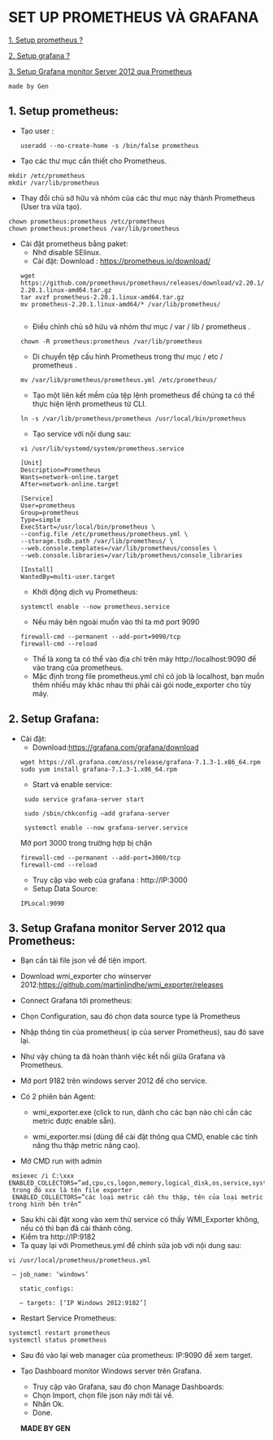 # SET UP PROMETHEUS VÀ GRAFANA

[1.	Setup prometheus ?](#1) 

[2. Setup grafana ?](#2)

[3. Setup Grafana monitor Server 2012 qua Prometheus](#3)
````
made by Gen
````
<a name = '1'></a>
## 1.	Setup prometheus:
- Tạo user :
  ````
  useradd --no-create-home -s /bin/false prometheus
  ````
- Tạo các thư mục cần thiết cho Prometheus.
````
mkdir /etc/prometheus
mkdir /var/lib/prometheus
````
- Thay đổi chủ sở hữu và nhóm của các thư mục này thành Prometheus (User tra vừa tạo).
````
chown prometheus:prometheus /etc/prometheus
chown prometheus:prometheus /var/lib/prometheus
````
- Cài đặt prometheus bằng paket:
  - Nhớ disable SElinux.
  - Cài đặt:
  Download : https://prometheus.io/download/
  ````
  wget https://github.com/prometheus/prometheus/releases/download/v2.20.1/prometheus-2.20.1.linux-amd64.tar.gz
  tar xvzf prometheus-2.20.1.linux-amd64.tar.gz
  mv prometheus-2.20.1.linux-amd64/* /var/lib/prometheus/
 
  ````
  - Điều chỉnh chủ sở hữu và nhóm thư mục / var / lib / prometheus .
  ````
  chown -R prometheus:prometheus /var/lib/prometheus
  ````
  - Di chuyển tệp cấu hình Prometheus trong thư mục / etc / prometheus .
  ````
  mv /var/lib/prometheus/prometheus.yml /etc/prometheus/
  ````
  - Tạo một liên kết mềm của tệp lệnh prometheus để chúng ta có thể thực hiện lệnh prometheus từ CLI.
  ````
  ln -s /var/lib/prometheus/prometheus /usr/local/bin/prometheus
  ````
  - Tạo service với nội dung sau:
  ````
  vi /usr/lib/systemd/system/prometheus.service
  
  [Unit]
  Description=Prometheus
  Wants=network-online.target
  After=network-online.target

  [Service]
  User=prometheus
  Group=prometheus
  Type=simple
  ExecStart=/usr/local/bin/prometheus \
  --config.file /etc/prometheus/prometheus.yml \
  --storage.tsdb.path /var/lib/prometheus/ \
  --web.console.templates=/var/lib/prometheus/consoles \
  --web.console.libraries=/var/lib/prometheus/console_libraries

  [Install]
  WantedBy=multi-user.target
  ````
  - Khởi động dịch vụ Prometheus:
  ````
  systemctl enable --now prometheus.service
  ````
  - Nếu máy bên ngoài muốn vào thì ta mở port 9090
  ````
  firewall-cmd --permanent --add-port=9090/tcp
  firewall-cmd --reload
  ````
  - Thế là xong ta có thể vào địa chỉ trên máy http://localhost:9090 để vào trang của prometheus. 
  - Mặc định trong file prometheus.yml chỉ có job là localhost, bạn muốn thêm nhiều máy khác nhau thì phải cài gói node_exporter cho tùy máy.

<a name = '2'></a>
## 2.	Setup Grafana:
   - Cài đặt:
     - Download:https://grafana.com/grafana/download
     ````
     wget https://dl.grafana.com/oss/release/grafana-7.1.3-1.x86_64.rpm
     sudo yum install grafana-7.1.3-1.x86_64.rpm
     ````
     - Start và enable service:
     ````
      sudo service grafana-server start

      sudo /sbin/chkconfig –add grafana-server

      systemctl enable --now grafana-server.service
     ````
     Mở port 3000 trong trường hợp bị chặn
     ````
     firewall-cmd --permanent --add-port=3000/tcp
     firewall-cmd --reload

     ````
     - Truy cập vào web của grafana : http://IP:3000
     - Setup Data Source:
     ````
     IPLocal:9090
     ````
<a name = '3'></a>
## 3.	Setup Grafana monitor Server 2012 qua Prometheus:
- Bạn cần tải file json về để tiện import.
- Download wmi_exporter cho winserver 2012:https://github.com/martinlindhe/wmi_exporter/releases
- Connect Grafana tới prometheus:
 - Chọn Configuration, sau đó chọn data source type là Prometheus
 - Nhập thông tin của prometheus( ip của server Prometheus), sau đó save lại.
 - Như vậy chúng ta đã hoàn thành việc kết nối giữa Grafana và Prometheus.
 - Mở port 9182 trên windows server 2012 để cho service.
 - Có 2 phiên bản Agent:

    - wmi_exporter.exe (click to run, dành cho các bạn nào chỉ cần các metric được enable sẵn).

    - wmi_exporter.msi (dùng để cài đặt thông qua CMD, enable các tính năng thu thập metric nâng cao).
 - Mở CMD run with admin
 ````
  msiexec /i C:\xxx ENABLED_COLLECTORS=”ad,cpu,cs,logon,memory,logical_disk,os,service,system,process,tcp,net,textfile,thermalzone”
  trong đó xxx là tên file exporter
  ENABLED_COLLECTORS=”các loại metric cần thu thập, tên của loại metric trong hình bên trên”
 ````
 - Sau khi cài đặt xong vào xem thử service có thấy WMI_Exporter không, nếu có thì bạn đã cài thành công.
 - Kiểm tra http://IP:9182
 - Ta quay lại với Prometheus.yml để chỉnh sửa job với nội dung sau:
 ````
 vi /usr/local/prometheus/prometheus.yml
 
  – job_name: ‘windows’

    static_configs:

    – targets: [‘IP Windows 2012:9182’]

 ````
 - Restart Service Prometheus:
 ````
 systemctl restart prometheus
 systemctl status prometheus
 ````
 - Sau đó vào lại web manager của prometheus: IP:9090 để xem target.
 - Tạo Dashboard monitor Windows server trên Grafana.
   - Truy cập vào Grafana, sau đó chọn Manage Dashboards:
   - Chọn Import, chọn file json nãy mới tải về.
   - Nhấn Ok.
   - Done.
   
   
   
   
   ****MADE BY GEN****
 

